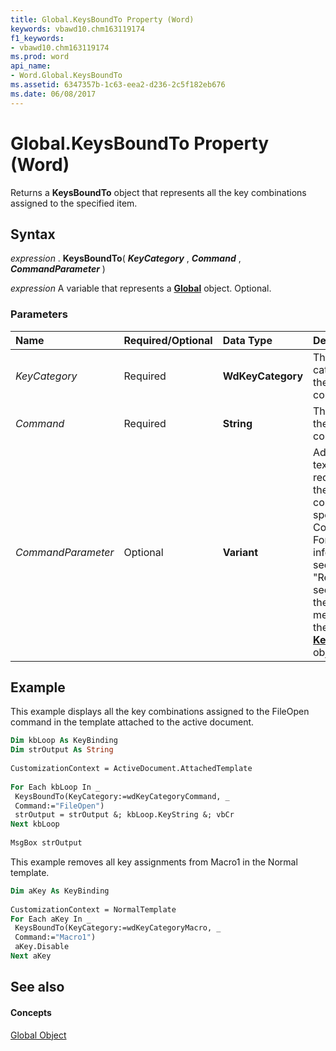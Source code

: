 ```yaml
---
title: Global.KeysBoundTo Property (Word)
keywords: vbawd10.chm163119174
f1_keywords:
- vbawd10.chm163119174
ms.prod: word
api_name:
- Word.Global.KeysBoundTo
ms.assetid: 6347357b-1c63-eea2-d236-2c5f182eb676
ms.date: 06/08/2017
---
```



# Global.KeysBoundTo Property (Word)

Returns a  **KeysBoundTo** object that represents all the key combinations assigned to the specified item.


## Syntax

 _expression_ . **KeysBoundTo**( **_KeyCategory_** , **_Command_** , **_CommandParameter_** )

 _expression_ A variable that represents a **[Global](Word.Global.md)** object. Optional.


### Parameters



|**Name**|**Required/Optional**|**Data Type**|**Description**|
|:-----|:-----|:-----|:-----|
| _KeyCategory_|Required| **WdKeyCategory**|The category of the key combination.|
| _Command_|Required| **String**|The name of the command.|
| _CommandParameter_|Optional| **Variant**|Additional text, if any, required for the command specified by Command. For more information, see the "Remarks" section in the  **[Add](Word.KeyBindings.Add.md)** method for the **[KeyBindings](Word.keybindings.md)** object.|

## Example

This example displays all the key combinations assigned to the FileOpen command in the template attached to the active document.


```vb
Dim kbLoop As KeyBinding 
Dim strOutput As String 
 
CustomizationContext = ActiveDocument.AttachedTemplate 
 
For Each kbLoop In _ 
 KeysBoundTo(KeyCategory:=wdKeyCategoryCommand, _ 
 Command:="FileOpen") 
 strOutput = strOutput &; kbLoop.KeyString &; vbCr 
Next kbLoop 
 
MsgBox strOutput
```

This example removes all key assignments from Macro1 in the Normal template.




```vb
Dim aKey As KeyBinding 
 
CustomizationContext = NormalTemplate 
For Each aKey In _ 
 KeysBoundTo(KeyCategory:=wdKeyCategoryMacro, _ 
 Command:="Macro1") 
 aKey.Disable 
Next aKey
```


## See also


#### Concepts


[Global Object](Word.Global.md)

